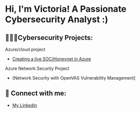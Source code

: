<h1>Hi, I'm Victoria! A Passionate Cybersecurity Analyst :)

<h2>👩🏻‍💻Cybersecurity Projects:</h2>

Azure/cloud project
- [Creating a live SOC/Honeynet in Azure](https://github.com/vicliulyc/cloud-soc)

Azure Network Security Project
- [Network Security with OpenVAS Vulnerability Management]

<h2> 🤳 Connect with me:</h2>


- [My Linkedin](https://www.linkedin.com/in/victorialiu23/)




